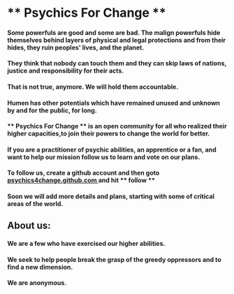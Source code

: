 # ** Psychics For Change **

#### Some powerfuls are good and some are bad. The malign powerfuls  hide themselves behind layers of physical and legal protections and from their hides, they ruin peoples' lives, and the planet. 


#### They think that nobody can touch them and they can skip laws of nations, justice and responsibility for their acts.

#### That is not true, anymore. We will hold them accountable.

#### Humen has other potentials which have remained unused and unknown by and for the public, for long.


#### ** Psychics For Change ** is an open community for all who realized their higher capacities,to join their powers to change the world for better.
#### If you are a practitioner of psychic abilities, an apprentice or a fan, and want to help our mission follow us to learn and vote on our plans.

#### To follow us, create a github account and then goto [psychics4change.github.com ](https://github.com/psychics4change) and hit ** follow **


#### Soon we will add more details and plans, starting with some of critical areas of the world.


## About us:
#### We are a few who have exercised our higher abilities. 
#### We seek to help people break the grasp of the greedy oppressors and to find a new dimension.
#### We are anonymous.

